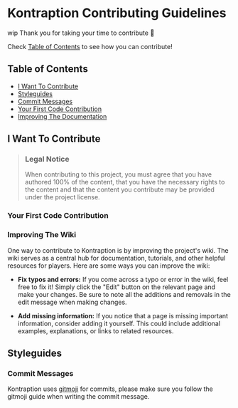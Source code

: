 # Kontraption Contributing Guidelines
wip 
Thank you for taking your time to contribute 💖

Check [Table of Contents](#table-of-contents) to see how you can contribute!

## Table of Contents
- [I Want To Contribute](#i-want-to-contribute)
- [Styleguides](#styleguides)
- [Commit Messages](#commit-messages)
- [Your First Code Contribution](#your-first-code-contribution)
- [Improving The Documentation](#improving-the-documentation)

## I Want To Contribute 

> ### Legal Notice <!-- omit in toc -->
> When contributing to this project, you must agree that you have authored 100% of the content, that you have the necessary rights to the content and that the content you contribute may be provided under the project license.

### Your First Code Contribution
<!-- TODO
include Setup of env, IDE and typical getting started instructions?

-->

### Improving The Wiki
<!-- TODO
Updating, improving and correcting the documentation
-->
One way to contribute to Kontraption is by improving the project's wiki. The wiki serves as a central hub for documentation, tutorials, and other helpful resources for players. Here are some ways you can improve the wiki:

- **Fix typos and errors:** If you come across a typo or error in the wiki, feel free to fix it! Simply click the "Edit" button on the relevant page and make your changes. Be sure to note all the additions and removals in the edit message when making changes.

- **Add missing information:** If you notice that a page is missing important information, consider adding it yourself. This could include additional examples, explanations, or links to related resources.

## Styleguides
### Commit Messages
Kontraption uses [gitmoji](https://gitmoji.dev/) for commits, please make sure you follow the gitmoji guide when writing the commit message.
